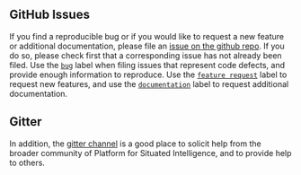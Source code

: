 ## GitHub Issues

If you find a reproducible bug or if you would like to request a new feature or additional documentation, please file an [issue on the github repo](https://github.com/Microsoft/psi/issues). If you do so, please check first that a corresponding issue has not already been filed. Use the [`bug`](https://github.com/Microsoft/psi/labels/bug) label when filing issues that represent code defects, and provide enough information to reproduce. Use the [`feature request`](https://github.com/Microsoft/psi/labels/feature%20request) label to request new features, and use the [`documentation`](https://github.com/Microsoft/psi/labels/documentation) label to request additional documentation. 

## Gitter

In addition, the [gitter channel](https://gitter.im/Microsoft/psi) is a good place to solicit help from the broader community of Platform for Situated Intelligence, and to provide help to others.
